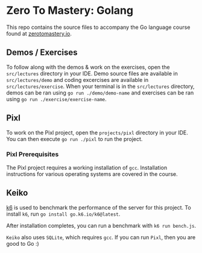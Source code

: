 # Zero To Mastery: Golang
This repo contains the source files to accompany the Go language course found at [zerotomastery.io](https://zerotomastery.io/).

## Demos / Exercises
To follow along with the demos & work on the exercises, open the `src/lectures` directory in your IDE.
Demo source files are available in `src/lectures/demo` and coding excercises are available in `src/lectures/exercise`.
When your terminal is in the `src/lectures` directory, demos can be ran using `go run ./demo/demo-name` and exercises can be ran using `go run ./exercise/exercise-name`.

## Pixl
To work on the Pixl project, open the `projects/pixl` directory in your IDE.
You can then execute `go run ./pixl` to run the project.

### Pixl Prerequisites
The Pixl project requires a working installation of `gcc`.
Installation instructions for various operating systems are covered in the course.

## Keiko
[k6](https://k6.io/) is used to benchmark the performance of the server for this project. To install `k6`, run `go install go.k6.io/k6@latest`.

After installation completes, you can run a benchmark with `k6 run bench.js`.

`Keiko` also uses `SQLite`, which requires `gcc`. If you can run `Pixl`, then you are good to Go :)
